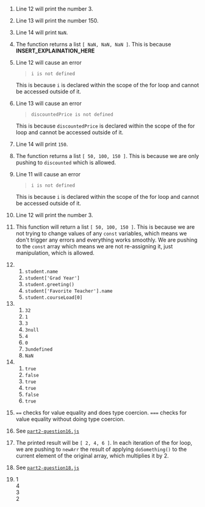 1. Line 12 will print the number 3. 
2. Line 13 will print the number 150.
3. Line 14 will print ```NaN```. 
4. The function returns a list ```[ NaN, NaN, NaN ]```. This is because __INSERT_EXPLAINATION_HERE__
5. Line 12 will cause an error 
   > `i is not defined`

   This is because ```i``` is declared within the scope of the for loop and cannot be accessed outside of it. 
6. Line 13 will cause an error
   > `discountedPrice is not defined`

   This is because ```discountedPrice``` is declared within the scope of the for loop and cannot be accessed outside of it. 
7. Line 14 will print ```150```.
8. The function returns a list ```[ 50, 100, 150 ]```. This is because we are only pushing to `discounted` which is allowed. 
9. Line 11 will cause an error 
   > `i is not defined`

   This is because ```i``` is declared within the scope of the for loop and cannot be accessed outside of it. 
10. Line 12 will print the number 3. 
11. This function will return a list `[ 50, 100, 150 ]`. This is because we are not trying to change values of any `const` variables, which means we don't trigger any errors and everything works smoothly. We are pushing to the `const` array which means we are not re-assigning it, just manipulation, which is allowed. 
12. 
    1. `student.name` 
    2. `student['Grad Year']`
    3. `student.greeting()` 
    4. `student['Favorite Teacher'].name` 
    5. `student.courseLoad[0]`
13. 1. `32`
    1. `1`
    2. `3` 
    3. `3null`
    4. `4`
    5. `0`
    6. `3undefined` 
    7. `NaN` 
14. 1. `true`
    1. `false`
    2. `true` 
    3. `true`
    4. `false`
    5. `true` 
15. `==` checks for value equality and does type coercion. `===` checks for value equality without doing type coercion. 
16. See [`part2-question16.js`](part2-question16.js)
17. The printed result will be `[ 2, 4, 6 ]`. In each iteration of the for loop, we are pushing to `newArr` the result of applying `doSomething()` to the current element of the original array, which multiplies it by 2. 
18. See [`part2-question18.js`](part2-question18.js)
19. 1 <br /> 4 <br /> 3<br /> 2